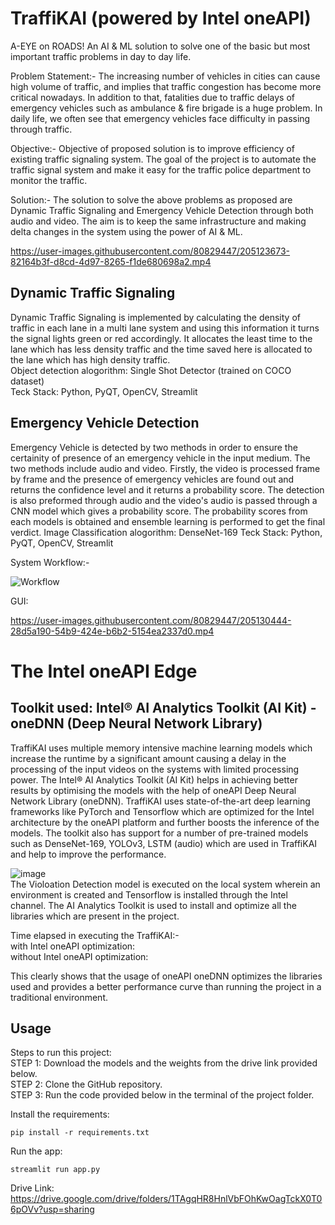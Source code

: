 # TraffiKAI (powered by Intel oneAPI)

A-EYE on ROADS!
An AI & ML solution to solve one of the basic but most important traffic problems in day to day life.  

Problem Statement:- The increasing number of vehicles in cities can cause high volume of traffic, and implies that traffic congestion has become more critical nowadays. In addition to that, fatalities due to traffic delays of emergency vehicles such as ambulance & fire brigade is a huge problem. In daily life, we often see that emergency vehicles face difficulty in passing through traffic.

Objective:- Objective of proposed solution is to improve efficiency of existing traffic signaling system. The goal of the project is to automate the traffic signal system and make it easy for the traffic police department to monitor the traffic.

Solution:- The solution to solve the above problems as proposed are Dynamic Traffic Signaling and Emergency Vehicle Detection through both audio and video. The aim is to keep the same infrastructure and making delta changes in the system using the power of AI & ML.

https://user-images.githubusercontent.com/80829447/205123673-82164b3f-d8cd-4d97-8265-f1de680698a2.mp4

## Dynamic Traffic Signaling
Dynamic Traffic Signaling is implemented by calculating the density of traffic in each lane in a multi lane system and using this information it turns the signal lights green or red accordingly. It allocates the least time to the lane which has less density traffic and the time saved here is allocated to the lane which has high density traffic.  
Object detection alogorithm: Single Shot Detector (trained on COCO dataset)  
Teck Stack: Python, PyQT, OpenCV, Streamlit

## Emergency Vehicle Detection
Emergency Vehicle is detected by two methods in order to ensure the certainity of presence of an emergency vehicle in the input medium. The two methods include audio and video. Firstly, the video is processed frame by frame and the presence of emergency vehicles are found out and returns the confidence level and it returns a probability score.
The detection is also preformed through audio and the video's audio is passed through a CNN model which gives a probability score.
The probability scores from each models is obtained and ensemble learning is performed to get the final verdict.
Image Classification alogorithm: DenseNet-169 
Teck Stack: Python, PyQT, OpenCV, Streamlit

System Workflow:-  

![Workflow](https://user-images.githubusercontent.com/80829447/205130227-27c7a87d-dcd4-44b2-a248-9f9dc7bbba03.jpg)

GUI:  


https://user-images.githubusercontent.com/80829447/205130444-28d5a190-54b9-424e-b6b2-5154ea2337d0.mp4  

# The Intel oneAPI Edge  
## Toolkit used: Intel® AI Analytics Toolkit (AI Kit) - oneDNN (Deep Neural Network Library)
TraffiKAI uses multiple memory intensive machine learning models which increase the runtime by a significant amount causing a delay in the processing of the input videos on the systems with limited processing power. The Intel® AI Analytics Toolkit (AI Kit) helps in achieving better results by optimising the models with the help of oneAPI Deep Neural Network Library (oneDNN). TraffiKAI uses state-of-the-art deep learning frameworks like PyTorch and Tensorflow which are optimized for the Intel architecture by the oneAPI platform and further boosts the inference of the models. The toolkit also has support for a number of pre-trained models such as DenseNet-169, YOLOv3, LSTM (audio) which are used in TraffiKAI and help to improve the performance. 

![image](https://user-images.githubusercontent.com/80829447/225880812-89b881e0-dedf-461e-a85c-fa6c754e9d6f.png)  
The Violoation Detection model is executed on the local system wherein an environment is created and Tensorflow is installed through the Intel channel. The AI Analytics Toolkit is used to install and optimize all the libraries which are present in the project.  
  
  
  
Time elapsed in executing the TraffiKAI:-  
with Intel oneAPI optimization:  
without Intel oneAPI optimization:  


This clearly shows that the usage of oneAPI oneDNN optimizes the libraries used and provides a better performance curve than running the project in a traditional environment.


## Usage 

Steps to run this project:  
STEP 1: Download the models and the weights from the drive link provided below.  
STEP 2: Clone the GitHub repository.  
STEP 3: Run the code provided below in the terminal of the project folder.

Install the requirements:
```
pip install -r requirements.txt
```

Run the app:
```
streamlit run app.py
```

Drive Link: https://drive.google.com/drive/folders/1TAgqHR8HnlVbFOhKwOagTckX0T06pOVv?usp=sharing 




